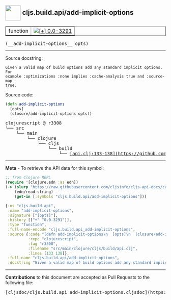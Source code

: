 ## <img width="48px" valign="middle" src="http://i.imgur.com/Hi20huC.png"> cljs.build.api/add-implicit-options

 <table border="1">
<tr>

<td>function</td>
<td><a href="https://github.com/cljsinfo/cljs-api-docs/tree/0.0-3291"><img valign="middle" alt="[+] 0.0-3291" src="https://img.shields.io/badge/+-0.0--3291-lightgrey.svg"></a> </td>
</tr>
</table>

 <samp>
(__add-implicit-options__ opts)<br>
</samp>

---




Source docstring:

```
Given a valid map of build options add any standard implicit options. For
example :optimizations :none implies :cache-analysis true and :source-map
true.
```

Source code:

```clj
(defn add-implicit-options
  [opts]
  (closure/add-implicit-options opts))
```

 <pre>
clojurescript @ r3308
└── src
    └── main
        └── clojure
            └── cljs
                └── build
                    └── <ins>[api.clj:133-138](https://github.com/clojure/clojurescript/blob/r3308/src/main/clojure/cljs/build/api.clj#L133-L138)</ins>
</pre>


---

__Meta__ - To retrieve the API data for this symbol:

```clj
;; from Clojure REPL
(require '[clojure.edn :as edn])
(-> (slurp "https://raw.githubusercontent.com/cljsinfo/cljs-api-docs/catalog/cljs-api.edn")
    (edn/read-string)
    (get-in [:symbols "cljs.build.api/add-implicit-options"]))
```

```clj
{:ns "cljs.build.api",
 :name "add-implicit-options",
 :signature ["[opts]"],
 :history [["+" "0.0-3291"]],
 :type "function",
 :full-name-encode "cljs.build.api_add-implicit-options",
 :source {:code "(defn add-implicit-options\n  [opts]\n  (closure/add-implicit-options opts))",
          :repo "clojurescript",
          :tag "r3308",
          :filename "src/main/clojure/cljs/build/api.clj",
          :lines [133 138]},
 :full-name "cljs.build.api/add-implicit-options",
 :docstring "Given a valid map of build options add any standard implicit options. For\nexample :optimizations :none implies :cache-analysis true and :source-map\ntrue."}

```

---

__Contributions__ to this document are accepted as Pull Requests to the following file:

 <pre>
[cljsdoc/cljs.build.api_add-implicit-options.cljsdoc](https://github.com/cljsinfo/cljs-api-docs/blob/master/cljsdoc/cljs.build.api_add-implicit-options.cljsdoc)
</pre>

